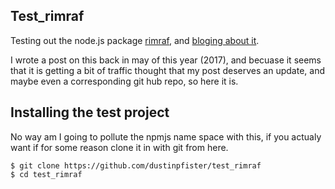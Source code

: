 ## Test_rimraf

Testing out the node.js package [rimraf](https://github.com/isaacs/rimraf), and [bloging about it](https://dustinpfister.github.io/2017/05/14/nodejs-rimraf/).

I wrote a post on this back in may of this year (2017), and becuase it seems that it is getting a bit of traffic thought that my post deserves an update, and maybe even a corresponding git hub repo, so here it is.

## Installing the test project

No way am I going to pollute the npmjs name space with this, if you actualy want if for some reason clone it in with git from here.

```
$ git clone https://github.com/dustinpfister/test_rimraf
$ cd test_rimraf
```